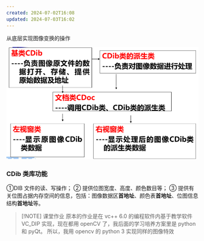 ```yaml
---
created: 2024-07-02T16:08
updated: 2024-07-03T16:02
---
```


从底层实现图像变换的操作

![](./assets/image-2-图像编程处理-2024-07-02_16-09-22-372.png)

### CDib 类库功能

①DIB 文件的读、写操作；
② 提供位图宽度、高度、颜色数目等；
③ 提供有关位图占据内存空间的信息，包括：图像数据区**首地址**、颜色表**首地址**、位图信息结构**首地址**等。

> [!NOTE] 课堂作业
> 原本的作业是在 vc++ 6.0 的编程软件内基于教学软件 VC_DIP 实现，现在都用 openCV 了，我后面的学习培养方案里是 python 和 pyQt。
> 所以，我用 opencv 的 python 3 实现同样的图像特效
